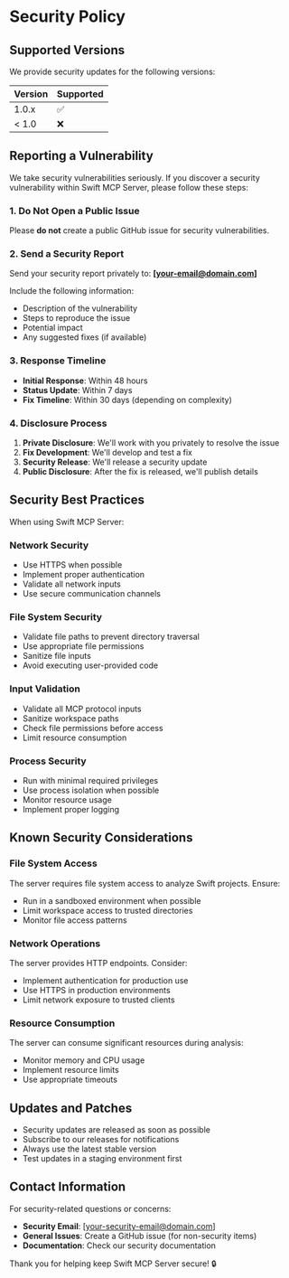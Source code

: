# Security Policy

## Supported Versions

We provide security updates for the following versions:

| Version | Supported          |
| ------- | ------------------ |
| 1.0.x   | :white_check_mark: |
| < 1.0   | :x:                |

## Reporting a Vulnerability

We take security vulnerabilities seriously. If you discover a security vulnerability within Swift MCP Server, please follow these steps:

### 1. Do Not Open a Public Issue

Please **do not** create a public GitHub issue for security vulnerabilities.

### 2. Send a Security Report

Send your security report privately to: **[your-email@domain.com]**

Include the following information:
- Description of the vulnerability
- Steps to reproduce the issue
- Potential impact
- Any suggested fixes (if available)

### 3. Response Timeline

- **Initial Response**: Within 48 hours
- **Status Update**: Within 7 days
- **Fix Timeline**: Within 30 days (depending on complexity)

### 4. Disclosure Process

1. **Private Disclosure**: We'll work with you privately to resolve the issue
2. **Fix Development**: We'll develop and test a fix
3. **Security Release**: We'll release a security update
4. **Public Disclosure**: After the fix is released, we'll publish details

## Security Best Practices

When using Swift MCP Server:

### Network Security
- Use HTTPS when possible
- Implement proper authentication
- Validate all network inputs
- Use secure communication channels

### File System Security
- Validate file paths to prevent directory traversal
- Use appropriate file permissions
- Sanitize file inputs
- Avoid executing user-provided code

### Input Validation
- Validate all MCP protocol inputs
- Sanitize workspace paths
- Check file permissions before access
- Limit resource consumption

### Process Security
- Run with minimal required privileges
- Use process isolation when possible
- Monitor resource usage
- Implement proper logging

## Known Security Considerations

### File System Access
The server requires file system access to analyze Swift projects. Ensure:
- Run in a sandboxed environment when possible
- Limit workspace access to trusted directories
- Monitor file access patterns

### Network Operations
The server provides HTTP endpoints. Consider:
- Implement authentication for production use
- Use HTTPS in production environments
- Limit network exposure to trusted clients

### Resource Consumption
The server can consume significant resources during analysis:
- Monitor memory and CPU usage
- Implement resource limits
- Use appropriate timeouts

## Updates and Patches

- Security updates are released as soon as possible
- Subscribe to our releases for notifications
- Always use the latest stable version
- Test updates in a staging environment first

## Contact Information

For security-related questions or concerns:
- **Security Email**: [your-security-email@domain.com]
- **General Issues**: Create a GitHub issue (for non-security items)
- **Documentation**: Check our security documentation

Thank you for helping keep Swift MCP Server secure! 🔒
